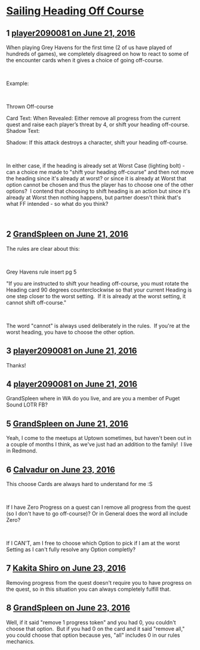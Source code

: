 # [Sailing Heading Off Course](https://community.fantasyflightgames.com/topic/223120-sailing-heading-off-course/)

## 1 [player2090081 on June 21, 2016](https://community.fantasyflightgames.com/topic/223120-sailing-heading-off-course/?do=findComment&comment=2275586)

When playing Grey Havens for the first time (2 of us have played of hundreds of games), we completely disagreed on how to react to some of the encounter cards when it gives a choice of going off-course.

 

Example:

 

Thrown Off-course

Card Text:
When Revealed: Either remove all progress from the current quest and raise each player’s threat by 4, or shift your heading off-course.
Shadow Text:

Shadow: If this attack destroys a character, shift your heading off-course.

 

In either case, if the heading is already set at Worst Case (lighting bolt) - can a choice me made to "shift your heading off-course" and then not move the heading since it's already at worst? or since it is already at Worst that option cannot be chosen and thus the player has to choose one of the other options?  I contend that choosing to shift heading is an action but since it's already at Worst then nothing happens, but partner doesn't think that's what FF intended - so what do you think?

 

## 2 [GrandSpleen on June 21, 2016](https://community.fantasyflightgames.com/topic/223120-sailing-heading-off-course/?do=findComment&comment=2275643)

The rules are clear about this:

 

Grey Havens rule insert pg 5

"If you are instructed to shift your heading off-course, you must rotate the Heading card 90 degrees counterclockwise so that your current Heading is one step closer to the worst setting.  If it is already at the worst setting, it cannot shift off-course."

 

The word "cannot" is always used deliberately in the rules.  If you're at the worst heading, you have to choose the other option.

## 3 [player2090081 on June 21, 2016](https://community.fantasyflightgames.com/topic/223120-sailing-heading-off-course/?do=findComment&comment=2275671)

Thanks!

## 4 [player2090081 on June 21, 2016](https://community.fantasyflightgames.com/topic/223120-sailing-heading-off-course/?do=findComment&comment=2275672)

GrandSpleen where in WA do you live, and are you a member of Puget Sound LOTR FB?

## 5 [GrandSpleen on June 21, 2016](https://community.fantasyflightgames.com/topic/223120-sailing-heading-off-course/?do=findComment&comment=2275721)

Yeah, I come to the meetups at Uptown sometimes, but haven't been out in a couple of months I think, as we've just had an addition to the family!  I live in Redmond.

## 6 [Calvadur on June 23, 2016](https://community.fantasyflightgames.com/topic/223120-sailing-heading-off-course/?do=findComment&comment=2278241)

This choose Cards are always hard to understand for me :S

 

If I have Zero Progress on a quest can I remove all progress from the quest (so I don't have to go off-course)? Or in General does the word all include Zero?

 

If I CAN'T, am I free to choose which Option to pick if I am at the worst Setting as I can't fully resolve any Option completly?

## 7 [Kakita Shiro on June 23, 2016](https://community.fantasyflightgames.com/topic/223120-sailing-heading-off-course/?do=findComment&comment=2278270)

Removing progress from the quest doesn't require you to have progress on the quest, so in this situation you can always completely fulfill that.

## 8 [GrandSpleen on June 23, 2016](https://community.fantasyflightgames.com/topic/223120-sailing-heading-off-course/?do=findComment&comment=2278401)

Well, if it said "remove 1 progress token" and you had 0, you couldn't choose that option.  But if you had 0 on the card and it said "remove all," you could choose that option because yes, "all" includes 0 in our rules mechanics.

